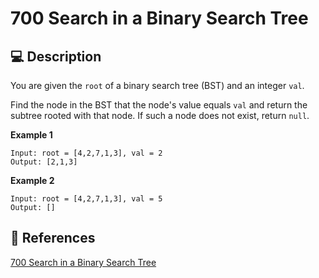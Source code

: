 # 700 Search in a Binary Search Tree

## 💻 Description

You are given the `root` of a binary search tree (BST) and an integer `val`.

Find the node in the BST that the node's value equals `val` and return the subtree rooted with that node. If such a node does not exist, return `null`.

**Example 1**

```
Input: root = [4,2,7,1,3], val = 2
Output: [2,1,3]
```

**Example 2**

```
Input: root = [4,2,7,1,3], val = 5
Output: []
```

## 🔗 References

[700 Search in a Binary Search Tree](https://leetcode.com/problems/search-in-a-binary-search-tree/description/)

<!-- [700 Search in a Binary Search Tree explained by ]() -->
